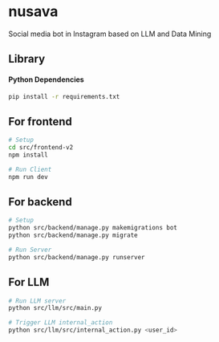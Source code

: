 # nusava
Social media bot in Instagram based on LLM and Data Mining

## Library
#### Python Dependencies
```bash
pip install -r requirements.txt
```

## For frontend
```bash
# Setup
cd src/frontend-v2
npm install

# Run Client
npm run dev
```

## For backend
```bash
# Setup
python src/backend/manage.py makemigrations bot
python src/backend/manage.py migrate

# Run Server
python src/backend/manage.py runserver
```

## For LLM 
```bash
# Run LLM server
python src/llm/src/main.py

# Trigger LLM internal_action
python src/llm/src/internal_action.py <user_id>
```
